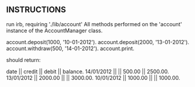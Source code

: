 ## INSTRUCTIONS
run irb, requiring './lib/account'
All methods performed on the 'account' instance of the AccountManager class.

account.deposit(1000, '10-01-2012'). 
account.deposit(2000, '13-01-2012'). 
account.withdraw(500, '14-01-2012'). 
account.print. 

should return:

date || credit || debit || balance. 
14/01/2012 || || 500.00 || 2500.00. 
13/01/2012 || 2000.00 || || 3000.00. 
10/01/2012 || 1000.00 || || 1000.00. 



